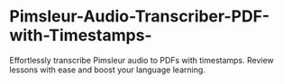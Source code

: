 # Pimsleur-Audio-Transcriber-PDF-with-Timestamps-
Effortlessly transcribe Pimsleur audio to PDFs with timestamps. Review lessons with ease and boost your language learning.
